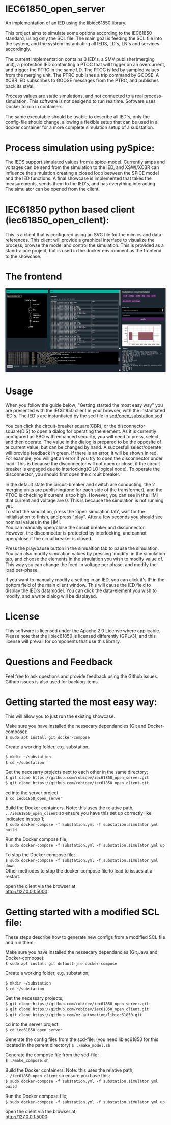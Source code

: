 # IEC61850_open_server
An implementation of an IED using the libiec61850 library.

This project aims to simulate some options according to the IEC61850 standard, using only the SCL file. 
The main goal is feeding the SCL file into the system, and the system instantiating all IEDS, LD's, 
LN's and services accordingly.

The current implementation contains 3 IED's, a SMV publisher(merging unit), a protection IED containting 
a PTOC that will trigger on an overcurrent, and trigger the PTRC in the same LD. The PTOC is fed by 
sampled values from the merging unit. The PTRC publishes a trip command by GOOSE.
A XCBR IED subscribes to GOOSE messages from the PTRC, and publishes back its stVal.

Process values are static simulations, and not connected to a real process-simulation. This software is not desigend to run realtime. Software uses Docker to run in containers.

The same executable should be usable to describe all IED's, only the config-file should change, allowing
a flexible setup that can be used in a docker container for a more complete simulation setup of a substation.

# Process simulation using pySpice:  
The IEDS support simulated values from a spice-model. 
Currently amps and voltages can be send from the simulation to the IED, and XSWI/XCBR can influence the simulation creating a closed loop between the SPICE model and the IED functions. 
A final showcase is implemented that takes the measurements, sends them to the IED's, and has everything interacting. The simulator can be opened from the client. 

# IEC61850 python based client (iec61850_open_client):  
This is a client that is configured using an SVG file for the mimics and data-references. 
This client will provide a graphical interface to visualize the process, browse the model and control the simulation. 
This is provided as a stand-alone project, but is used in the docker environment as the frontend to the showcase. 

# The frontend
![Alt text](screenshot.png?raw=true "Screenshot of the frontend")

# Usage
When you follow the guide below; "Getting started the most easy way" you are presented with the IEC61850 client in your browser, with the instantiated IED's. The IED's are instantiated by 
the scd file in [scd/open_substation.scd](scd/open_substation.scd)  

You can click the circuit-breaker square(CBR), or the disconnector square(DIS) to open a dialog for operating the element. As it is currently configured as SBO with enhanced security,
you will need to press, select, and then operate. The value in the dialog is prepared to be the opposite of te current value, but can be changed by hand. A succesfull select/operate will
provide feedback in green. If there is an error, it will be shown in red. For example, you will get an error if you try to open the disconnector under load. 
This is because the disconnector will not open or close, if the circuit breaker is engaged due to interlocking(CILO logical node). To operate the disconnector, you should first open the 
circuit breaker.  

In the default state the circuit-breaker and switch are conducting, the 2 merging units are publishing(one for each side of the transformer), and the PTOC is checking if current is too high.
However, you can see in the HMI that current and voltage are 0. This is because the simulation is not running yet.  
To start the simulation, press the 'open simulation tab', wait for the initialisation to finish, and press "play". After a few seconds you should see nominal values in the HMI.  
You can manually open/close the circuit breaker and disconnector. However, the disconnector is protected by interlocking, and cannot open/close if the circuitbreaker is closed.  

Press the play/pause button in the simualtion tab to pause the simulation. You can also modify simulation values by pressing 'modify' in the simulation tab, and choose the elements
in the simulation you wish to modify value of. This way you can change the feed-in voltage per phase, and modify the load per-phase.  

If you want to manually modify a setting in an IED, you can click it's IP in the bottom field of the main client window. This will cause the IED field to display the IED's datamodel.
You can click the data-element you wish to modify, and a write dialog will be displayed.  

# License
This software is licensed under the Apache 2.0 License where applicable. Please note that the libiec61850 is licensed differently (GPLv3), and this license will prevail for components that use this library. 

# Questions and Feedback

Feel free to ask questions and provide feedback using the Github issues. Github issues is also used for backlog items.

# Getting started the most easy way:

This will allow you to just run the existing showcase.

Make sure you have installed the nessecary dependancies (Git and Docker-compose):  
`$ sudo apt install git docker-compose` 

Create a working folder, e.g. substation;  
  
`$ mkdir ~/substation`  
`$ cd ~/substation`  

Get the necesarry projects next to each other in the same directory;  
`$ git clone https://github.com/robidev/iec61850_open_server.git`  
`$ git clone https://github.com/robidev/iec61850_open_client.git`  

cd into the server project  
`$ cd iec61850_open_server`  

Build the Docker containers. Note: this uses the relative path, `../iec61850_open_client` so ensure you have this set up correctly like indicated in step 1;  
`$ sudo docker-compose -f substation.yml -f substation.simulator.yml build`  

Run the Docker compose file;  
`$ sudo docker-compose -f substation.yml -f substation.simulator.yml up`  

To stop the Docker compose file;  
`$ sudo docker-compose -f substation.yml -f substation.simulator.yml down`  
Other methodes to stop the docker-compose file to lead to issues at a restart.  

open the client via the browser at;  
http://127.0.0.1:5000

# Getting started with a modified SCL file:

These steps describe how to generate new configs from a modified SCL file and run them.  

Make sure you have installed the nessecary dependancies (Git,Java and Docker-compose):  
`$ sudo apt install git default-jre docker-compose` 

Create a working folder, e.g. substation;  
  
`$ mkdir ~/substation`  
`$ cd ~/substation`  
  
Get the necessary projects;  
`$ git clone https://github.com/robidev/iec61850_open_server.git`  
`$ git clone https://github.com/robidev/iec61850_open_client.git`  
`$ git clone https://github.com/mz-automation/libiec61850.git`  

cd into the server project  
`$ cd iec61850_open_server`  
  
Generate the config files from the scd-file;  (you need libiec61850 for this located in the parent directory)
`$ ./make_model.sh`  
  
Generate the compose file from the scd-file;  
`$ ./make_compose.sh`  
  
Build the Docker containers. Note: this uses the relative path, `../iec61850_open_client` so ensure you have this;  
`$ sudo docker-compose -f substation.yml -f substation.simulator.yml build`  

Run the Docker compose file;  
`$ sudo docker-compose -f substation.yml -f substation.simulator.yml up`  

open the client via the browser at;  
http://127.0.0.1:5000

